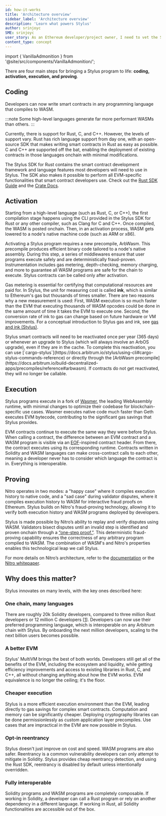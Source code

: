 ```yaml
---
id: how-it-works
title: 'Architecture overview'
sidebar_label: 'Architecture overview'
description: 'Learn what powers Stylus'
author: srinjoyc
SME: srinjoyc
user_story: As an Ethereum developer/project owner, I need to vet the Stylus.
content_type: concept
---
```


import { VanillaAdmonition } from '@site/src/components/VanillaAdmonition/';

There are four main steps for bringing a Stylus program to life: **coding, activation, execution, and proving**.

## Coding

Developers can now write smart contracts in any programming language that compiles to WASM.

:::note
Some high-level languages generate far more performant WASMs than others.
:::

Currently, there is support for Rust, C, and C++. However, the levels of support vary. Rust has rich language support from day one, with an open-source SDK that makes writing smart contracts in Rust as easy as possible. C and C++ are supported off the bat, enabling the deployment of existing contracts in those languages onchain with minimal modifications.

The Stylus SDK for Rust contains the smart contract development framework and language features most developers will need to use in Stylus. The SDK also makes it possible to perform all EVM-specific functionalities that smart contract developers use. Check out the [Rust SDK Guide](/stylus/reference/rust-sdk-guide.md) and the [Crate Docs](https://docs.rs/stylus-sdk/latest/stylus_sdk/index.html).

## Activation

Starting from a high-level language (such as Rust, C, or C++), the first compilation stage happens using the CLI provided in the Stylus SDK for Rust or any other compiler, such as Clang for C and C++. Once compiled, the WASM is posted onchain. Then, in an activation process, WASM gets lowered to a node's native machine code (such as ARM or x86).

Activating a Stylus program requires a new precompile, ArbWasm. This precompile produces efficient binary code tailored to a node's native assembly. During this step, a series of middlewares ensure that user programs execute safely and are deterministically fraud-proven. Instrumentation includes gas metering, depth-checking, memory charging, and more to guarantee all WASM programs are safe for the chain to execute. Stylus contracts can be called only after activation.

Gas metering is essential for certifying that computational resources are paid for. In Stylus, the unit for measuring cost is called **ink**, which is similar to Ethereum's gas but thousands of times smaller. There are two reasons why a new measurement is used: First, WASM execution is so much faster than the EVM that executing thousands of WASM opcodes could be done in the same amount of time it takes the EVM to execute one. Second, the conversion rate of ink to gas can change based on future hardware or VM improvements. For a conceptual introduction to Stylus gas and ink, see [gas and ink (Stylus)](/stylus/concepts/gas-metering.mdx).

<VanillaAdmonition type="note">
  Stylus smart contracts will need to be reactivated once per year (365 days) or whenever an upgrade
  to Stylus (which will always involve an ArbOS upgrade), even if they are in the cache. To complete
  this reactivation, you can use
  [`cargo-stylus`](https://docs.arbitrum.io/stylus/using-cli#cargo-stylus-commands-reference) or
  directly through the [ArbWasm
  precompile](https://docs.arbitrum.io/build-decentralized-apps/precompiles/reference#arbwasm). If
  contracts do not get reactivated, they will no longer be callable.
</VanillaAdmonition>

## Execution

Stylus programs execute in a fork of [Wasmer](https://wasmer.io/), the leading WebAssembly runtime, with minimal changes to optimize their codebase for blockchain-specific use cases. Wasmer executes native code much faster than <a data-quicklook-from="geth">Geth</a> executes EVM bytecode, contributing to the significant gas savings that Stylus provides.

EVM contracts continue to execute the same way they were before Stylus. When calling a contract, the difference between an EVM contract and a WASM program is visible via an [EOF](https://notes.ethereum.org/@ipsilon/evm-object-format-overview)-inspired contract header. From there, the contract executes using its corresponding runtime. Contracts written in Solidity and WASM languages can make cross-contract calls to each other, meaning a developer never has to consider which language the contract is in. Everything is interoperable.

## Proving

Nitro operates in two modes: a "happy case" where it compiles execution history to native code, and a "sad case" during validator disputes, where it compiles execution history to WASM for interactive fraud proofs on Ethereum. Stylus builds on Nitro's fraud-proving technology, allowing it to verify both execution history and WASM programs deployed by developers.

Stylus is made possible by Nitro’s ability to replay and verify disputes using WASM. Validators bisect disputes until an invalid step is identified and proven onchain through a [“one-step proof.”](/how-arbitrum-works/05-validation-and-proving/03-proving-and-challenges.mdx#simplified-bisection-protocol). This deterministic fraud-proving capability ensures the correctness of any arbitrary program compiled to WASM. The combination of WASM's and Nitro's properties enables this technological leap we call Stylus.

For more details on Nitro’s architecture, refer to the [documentation](/how-arbitrum-works/01-a-gentle-introduction.mdx) or the [Nitro whitepaper](https://github.com/OffchainLabs/nitro/blob/master/docs/Nitro-whitepaper.pdf).

## Why does this matter?

Stylus innovates on many levels, with the key ones described here:

### One chain, many languages

There are roughly 20k Solidity developers, compared to three million Rust developers or 12 million C developers [[1](https://slashdatahq.medium.com/state-of-the-developer-nation-23rd-edition-the-fall-of-web-frameworks-coding-languages-711525e3df3a)]. Developers can now use their preferred programming language, which is interoperable on any <a data-quicklook-from="arbitrum-chain">Arbitrum chain</a> with Stylus. By onboarding the next million developers, scaling to the next billion users becomes possible.

### A better EVM

Stylus' MultiVM brings the best of both worlds. Developers still get all of the benefits of the EVM, including the ecosystem and liquidity, while getting efficiency improvements and access to existing libraries in Rust, C, and C++, all without changing anything about how the EVM works. EVM equivalence is no longer the ceiling; it's the floor.

### Cheaper execution

Stylus is a more efficient execution environment than the EVM, leading directly to gas savings for complex smart contracts. Computation and memory can be significantly cheaper. Deploying cryptography libraries can be done permissionlessly as custom application layer precompiles. Use cases that are impractical in the EVM are now possible in Stylus.

### Opt-in reentrancy

Stylus doesn't just improve on cost and speed. WASM programs are also safer. Reentrancy is a common vulnerability developers can only attempt to mitigate in Solidity. Stylus provides cheap reentrancy detection, and using the Rust SDK, reentrancy is disabled by default unless intentionally overridden.

### Fully interoperable

Solidity programs and WASM programs are completely composable. If working in Solidity, a developer can call a Rust program or rely on another dependency in a different language. If working in Rust, all Solidity functionalities are accessible out of the box.
